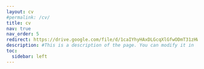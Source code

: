 ```yaml
---
layout: cv
#permalink: /cv/
title: cv
nav: true
nav_order: 5
redirect: https://drive.google.com/file/d/1caIYhyHAxDLGcqXlGfwODmT31zHWVkDW/view?usp=sharing # you can also use external links here
description: #This is a description of the page. You can modify it in '_pages/cv.md'. You can also change or remove the top pdf download button.
toc:
  sidebar: left
---
```


